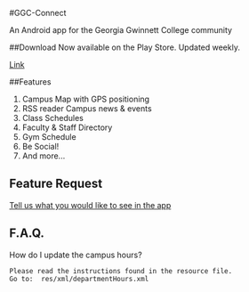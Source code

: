 #GGC-Connect

An Android app for the Georgia Gwinnett College community

##Download
Now available on the Play Store. Updated weekly.

[Link](https://play.google.com/store/apps/details?id=edu.ggc.it)

##Features
1. Campus Map with GPS positioning 
2. RSS reader Campus news & events
3. Class Schedules 
4. Faculty & Staff Directory
5. Gym Schedule
6. Be Social! 
7. And more...

## Feature Request
[Tell us what you would like to see in the app](http://goo.gl/LkEqH "google doc link")

## F.A.Q.
How do I update the campus hours?

	Please read the instructions found in the resource file.
	Go to:  res/xml/departmentHours.xml 